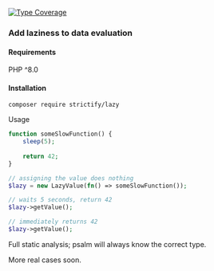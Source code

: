 [![Type Coverage](https://shepherd.dev/github/strictify/lazy/coverage.svg)](https://shepherd.dev/github/strictify/lazy)

### Add laziness to data evaluation

#### Requirements
PHP ^8.0

#### Installation

```jsunicoderegexp
composer require strictify/lazy
```

Usage

```php
function someSlowFunction() {
    sleep(5);
    
    return 42;
}

// assigning the value does nothing
$lazy = new LazyValue(fn() => someSlowFunction());

// waits 5 seconds, return 42
$lazy->getValue();

// immediately returns 42
$lazy->getValue();

```

Full static analysis; psalm will always know the correct type.

More real cases soon.

